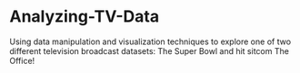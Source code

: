# Analyzing-TV-Data
Using data manipulation and visualization techniques to explore one of two different television broadcast datasets: The Super Bowl and hit sitcom The Office!
